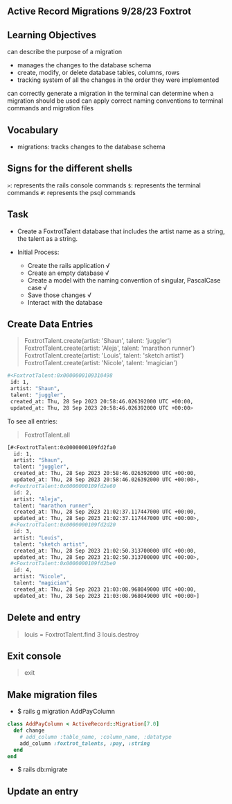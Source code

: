 ## Active Record Migrations 9/28/23 Foxtrot

## Learning Objectives
can describe the purpose of a migration
- manages the changes to the database schema
- create, modify, or delete database tables, columns, rows
- tracking system of all the changes in the order they were implemented

can correctly generate a migration in the terminal
can determine when a migration should be used
can apply correct naming conventions to terminal commands and migration files

## Vocabulary
- migrations: tracks changes to the database schema

## Signs for the different shells
`>`: represents the rails console commands
`$`: represents the terminal commands
`#`: represents the psql commands

## Task
- Create a FoxtrotTalent database that includes the artist name as a string, the talent as a string.

- Initial Process:
  - Create the rails application √
  - Create an empty database √
  - Create a model with the naming convention of singular, PascalCase case √
  - Save those changes √
  - Interact with the database

## Create Data Entries
> FoxtrotTalent.create(artist: 'Shaun', talent: 'juggler')
> FoxtrotTalent.create(artist: 'Aleja', talent: 'marathon runner')
> FoxtrotTalent.create(artist: 'Louis', talent: 'sketch artist')
> FoxtrotTalent.create(artist: 'Nicole', talent: 'magician')

```bash
#<FoxtrotTalent:0x0000000109310498
 id: 1,
 artist: "Shaun",
 talent: "juggler",
 created_at: Thu, 28 Sep 2023 20:58:46.026392000 UTC +00:00,
 updated_at: Thu, 28 Sep 2023 20:58:46.026392000 UTC +00:00> 
```
To see all entries: 
> FoxtrotTalent.all
```bash
[#<FoxtrotTalent:0x0000000109fd2fa0
  id: 1,
  artist: "Shaun",
  talent: "juggler",
  created_at: Thu, 28 Sep 2023 20:58:46.026392000 UTC +00:00,
  updated_at: Thu, 28 Sep 2023 20:58:46.026392000 UTC +00:00>,
 #<FoxtrotTalent:0x0000000109fd2e60
  id: 2,
  artist: "Aleja",
  talent: "marathon runner",
  created_at: Thu, 28 Sep 2023 21:02:37.117447000 UTC +00:00,
  updated_at: Thu, 28 Sep 2023 21:02:37.117447000 UTC +00:00>,
 #<FoxtrotTalent:0x0000000109fd2d20
  id: 3,
  artist: "Louis",
  talent: "sketch artist",
  created_at: Thu, 28 Sep 2023 21:02:50.313700000 UTC +00:00,
  updated_at: Thu, 28 Sep 2023 21:02:50.313700000 UTC +00:00>,
 #<FoxtrotTalent:0x0000000109fd2be0
  id: 4,
  artist: "Nicole",
  talent: "magician",
  created_at: Thu, 28 Sep 2023 21:03:08.968049000 UTC +00:00,
  updated_at: Thu, 28 Sep 2023 21:03:08.968049000 UTC +00:00>] 
```

## Delete and entry
> louis = FoxtrotTalent.find 3
> louis.destroy

## Exit console
> exit

## Make migration files
- $ rails g migration AddPayColumn

```rb
class AddPayColumn < ActiveRecord::Migration[7.0]
  def change
    # add_column :table_name, :column_name, :datatype
    add_column :foxtrot_talents, :pay, :string
  end
end
```
- $ rails db:migrate

## Update an entry

